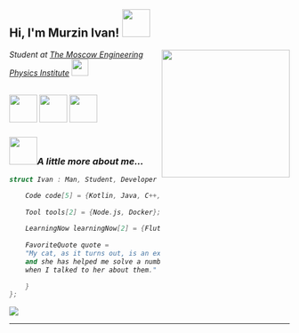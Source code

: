 
<h2> Hi, I'm Murzin Ivan! <img src="https://media3.giphy.com/media/Q5Qt0TOp7eippwBMIg/giphy.gif" width="50"></h2>

<img align='right' src="https://media4.giphy.com/media/H68qSZkEG9qw39YvRD/giphy.gif" width="230">

<p><em>Student at <a href="https://mephi.ru/">The Moscow Engineering Physics Institute</a>
<img src="https://media1.giphy.com/media/Vtolj9m51YV1zDVi3I/giphy.gif" width="30"><br><br>

<p>
<a href="https://vk.com/ivanmurzin813"><img src="https://visualpharm.com/assets/748/Vk.com-595b40b65ba036ed117d4639.svg" width="50" height="50" /></a>
<a href="https://t.me/IvanMurzin813"><img src="https://cdn0.iconfinder.com/data/icons/social-media-2092/100/social-56-512.png" width="50" height="50"/></a>
<a href="https://twitter.com/Gooose813"><img src="https://image.flaticon.com/icons/png/512/124/124021.png" width="50" height="50" /></a>
</p>


<h3> <img src="https://media1.giphy.com/media/cAWZev5IHRGJHbD9PN/giphy.gif" width="50">A little more about me...</h3>  

```c++
struct Ivan : Man, Student, Developer {

    Code code[5] = {Kotlin, Java, C++, Python, JavaScript};
    
    Tool tools[2] = {Node.js, Docker};
    
    LearningNow learningNow[2] = {Flutter, Machine learning};
    
    FavoriteQuote quote = 
    "My cat, as it turns out, is an excellent debugger,
    and she has helped me solve a number of nasty bugs
    when I talked to her about them." // John Robbins, Debugging Applications
    
    }
};
```
<a href="https://github.com/anuraghazra/github-readme-stats">
  <img align="center" src="https://github-readme-stats.vercel.app/api/top-langs/?username=IvanMurzin&layout=compact&theme=material-palenight&card_width=665" />
</a>


---
